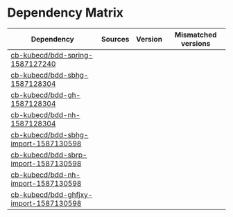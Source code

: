 # Dependency Matrix

Dependency | Sources | Version | Mismatched versions
---------- | ------- | ------- | -------------------
[cb-kubecd/bdd-spring-1587127240](https://github.com/cb-kubecd/bdd-spring-1587127240.git) |  | []() | 
[cb-kubecd/bdd-sbhg-1587128304](https://github.com/cb-kubecd/bdd-sbhg-1587128304.git) |  | []() | 
[cb-kubecd/bdd-gh-1587128304](https://github.com/cb-kubecd/bdd-gh-1587128304.git) |  | []() | 
[cb-kubecd/bdd-nh-1587128304](https://github.com/cb-kubecd/bdd-nh-1587128304.git) |  | []() | 
[cb-kubecd/bdd-sbhg-import-1587130598](https://github.com/cb-kubecd/bdd-sbhg-import-1587130598.git) |  | []() | 
[cb-kubecd/bdd-sbrp-import-1587130598](https://github.com/cb-kubecd/bdd-sbrp-import-1587130598.git) |  | []() | 
[cb-kubecd/bdd-nh-import-1587130598](https://github.com/cb-kubecd/bdd-nh-import-1587130598.git) |  | []() | 
[cb-kubecd/bdd-ghfjxy-import-1587130598](https://github.com/cb-kubecd/bdd-ghfjxy-import-1587130598.git) |  | []() | 
